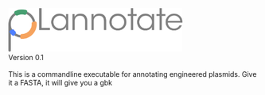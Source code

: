 <img src="/pLannotate.png" width="350">
<br>
Version 0.1
<br><br>
This is a commandline executable for annotating engineered plasmids. Give it a FASTA, it will give you a gbk
